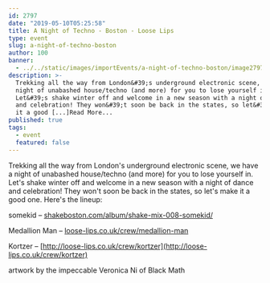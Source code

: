 ```yaml
---
id: 2797
date: "2019-05-10T05:25:58"
title: A Night of Techno - Boston - Loose Lips
type: event
slug: a-night-of-techno-boston
author: 100
banner:
  - ../../static/images/importEvents/a-night-of-techno-boston/image2797.jpeg
description: >-
  Trekking all the way from London&#39;s underground electronic scene, we have a
  night of unabashed house/techno (and more) for you to lose yourself in.
  Let&#39;s shake winter off and welcome in a new season with a night of dance
  and celebration! They won&#39;t soon be back in the states, so let&#39;s make
  it a good [...]Read More...
published: true
tags:
  - event
  featured: false
---
```


Trekking all the way from London's underground electronic scene, we have a night of unabashed house/techno (and more) for you to lose yourself in. Let's shake winter off and welcome in a new season with a night of dance and celebration! They won't soon be back in the states, so let's make it a good one. Here's the lineup:

somekid – [shakeboston.com/album/shake-mix-008-somekid/](http://shakeboston.com/album/shake-mix-008-somekid/?fbclid=IwAR0wy846p4RRxRVdJOP-LFvoDHwCOvLuqiOJpeuTmXC8SuJR5C4KVuvtTwY)

Medallion Man – [loose-lips.co.uk/crew/medallion-man](http://loose-lips.co.uk/crew/medallion-man?fbclid=IwAR3lhh385DHMYal8POtAxUv-jTIvLVXK7kYsrhGxyUJsNQJbzMLh3iBwGSs)

Kortzer – [](http://loose-lips.co.uk/crew/kortzer?fbclid=IwAR1P9XHiWIdcqLM7AxUhGUOj-DuAXsOfjAEC1kBrFaS2WskIGVlZDg-CYWw)[http://loose-lips.co.uk/crew/kortzer](http://loose-lips.co.uk/crew/kortzer)

artwork by the impeccable Veronica Ni of Black Math
